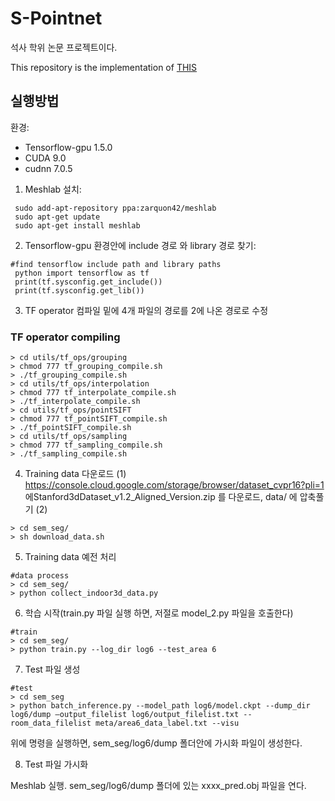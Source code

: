 # S-Pointnet

석사 학위 논문 프로젝트이다.

This repository is the implementation of [THIS](http://www.riss.kr/link?id=T15511783) 


## 실행방법 
환경:

- Tensorflow-gpu 1.5.0  
- CUDA 9.0  
- cudnn 7.0.5


1.	Meshlab 설치: 
```
 sudo add-apt-repository ppa:zarquon42/meshlab
 sudo apt-get update
 sudo apt-get install meshlab
```
2.	Tensorflow-gpu 환경안에 include 경로 와 library 경로 찾기:
```
#find tensorflow include path and library paths
 python import tensorflow as tf
 print(tf.sysconfig.get_include())
 print(tf.sysconfig.get_lib())
```
3.	TF operator 컴파일
밑에 4개 파일의 경로를 2에 나온 경로로 수정

### TF operator compiling
```
> cd utils/tf_ops/grouping
> chmod 777 tf_grouping_compile.sh
> ./tf_grouping_compile.sh
> cd utils/tf_ops/interpolation 
> chmod 777 tf_interpolate_compile.sh 
> ./tf_interpolate_compile.sh 
> cd utils/tf_ops/pointSIFT 
> chmod 777 tf_pointSIFT_compile.sh 
> ./tf_pointSIFT_compile.sh 
> cd utils/tf_ops/sampling 
> chmod 777 tf_sampling_compile.sh 
> ./tf_sampling_compile.sh
```
4.	Training data 다운로드
(1)	https://console.cloud.google.com/storage/browser/dataset_cvpr16?pli=1 에Stanford3dDataset_v1.2_Aligned_Version.zip 를 다운로드, data/ 에 압축풀기
(2)	
```
> cd sem_seg/
> sh download_data.sh
```
5.	Training data 예전 처리
```
#data process
> cd sem_seg/
> python collect_indoor3d_data.py
```
6.	학습 시작(train.py 파일 실행 하면, 저절로 model_2.py 파일을 호출한다)
```
#train
> cd sem_seg/ 
> python train.py --log_dir log6 --test_area 6
```
7.	Test 파일 생성
```
#test
> cd sem_seg
> python batch_inference.py --model_path log6/model.ckpt --dump_dir log6/dump –output_filelist log6/output_filelist.txt --room_data_filelist meta/area6_data_label.txt --visu
``` 
위에 명령을 실행하면, sem_seg/log6/dump 폴더안에 가시화 파일이 생성한다.

8.	Test 파일 가시화

Meshlab 실행.
sem_seg/log6/dump 폴더에 있는 xxxx_pred.obj 파일을 연다.

